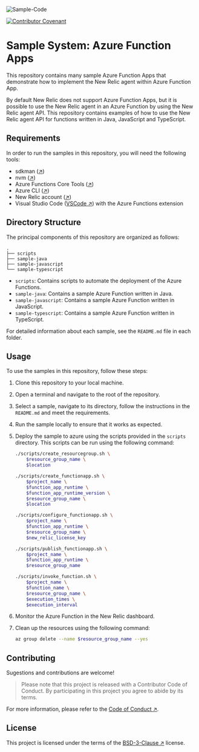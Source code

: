 ![Sample-Code](https://gitlab.com/softbutterfly/open-source/open-source-office/-/raw/master/assets/dynova/dynova-open-source--banner--sample-code.png)

[![Contributor Covenant](https://img.shields.io/badge/Contributor%20Covenant-v2.0%20adopted-ff69b4.svg)](code_of_conduct.md)

# Sample System: Azure Function Apps

This repository contains many sample Azure Function Apps that demonstrate how to
implement the New Relic agent within Azure Function App.

By default New Relic does not support Azure Function Apps, but it is possible
to use the New Relic agent in an Azure Function by using the New Relic agent
API. This repository contains examples of how to use the New Relic agent API
for functions written in Java, JavaScript and TypeScript.

## Requirements

In order to run the samples in this repository, you will need the following
tools:

* sdkman ([↗][href:sdkman])
* nvm ([↗][href:nvm])
* Azure Functions Core Tools ([↗][href:azfct])
* Azure CLI ([↗][href:azcli])
* New Relic account ([↗][href:newrelic])
* Visual Studio Code ([VSCode ↗][href:vscode]) with the Azure Functions
extension

## Directory Structure

The principal components of this repository are organized as follows:

```
.
├── scripts
├── sample-java
├── sample-javascript
└── sample-typescript
```

* `scripts`: Contains scripts to automate the deployment of the Azure Functions.
* `sample-java`: Contains a sample Azure Function written in Java.
* `sample-javascript`: Contains a sample Azure Function written in JavaScript.
* `sample-typescript`: Contains a sample Azure Function written in TypeScript.

For detailed information about each sample, see the `README.md` file in each
folder.

## Usage

To use the samples in this repository, follow these steps:

1. Clone this repository to your local machine.

2. Open a terminal and navigate to the root of the repository.

3. Select a sample, navigate to its directory, follow the instructions in the
   `README.md` and meet the requirements.

4. Run the sample locally to ensure that it works as expected.

5. Deploy the sample to azure using the scripts provided in the `scripts`
   directory. This scripts can be run using the following command:

   ```bash
   ./scripts/create_resourcegroup.sh \
       $resource_group_name \
       $location

   ./scripts/create_functionapp.sh \
       $project_name \
       $function_app_runtime \
       $function_app_runtime_version \
       $resource_group_name \
       $location

   ./scripts/configure_functionapp.sh \
       $project_name \
       $function_app_runtime \
       $resource_group_name \
       $new_relic_license_key

   ./scripts/publish_functionapp.sh \
       $project_name \
       $function_app_runtime \
       $resource_group_name

   ./scripts/invoke_function.sh \
       $project_name \
       $function_name \
       $resource_group_name \
       $execution_times \
       $execution_interval
   ```

6. Monitor the Azure Function in the New Relic dashboard.

7. Clean up the resources using the following command:

   ```bash
   az group delete --name $resource_group_name --yes
   ```

## Contributing

Sugestions and contributions are welcome!

> Please note that this project is released with a Contributor Code of Conduct. By participating in this project you agree to abide by its terms.

For more information, please refer to the [Code of Conduct ↗][href:code_of_conduct].

## License

This project is licensed under the terms of the [BSD-3-Clause
↗][href:license] license.

[href:sdkman]: https://sdkman.io/
[href:nvm]: https://github.com/nvm-sh/nvm
[href:azfct]: https://github.com/Azure/azure-functions-core-tools
[href:azcli]: https://docs.microsoft.com/en-us/cli/azure/install-azure-cli
[href:newrelic]: https://newrelic.com/signup
[href:license]: LICENSE.txt
[href:code_of_conduct]: CODE_OF_CONDUCT.md
[href:vscode]: https://code.visualstudio.com
